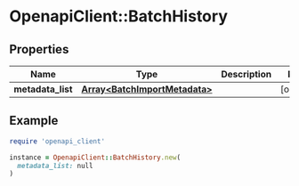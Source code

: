 # OpenapiClient::BatchHistory

## Properties

| Name | Type | Description | Notes |
| ---- | ---- | ----------- | ----- |
| **metadata_list** | [**Array&lt;BatchImportMetadata&gt;**](BatchImportMetadata.md) |  | [optional] |

## Example

```ruby
require 'openapi_client'

instance = OpenapiClient::BatchHistory.new(
  metadata_list: null
)
```

